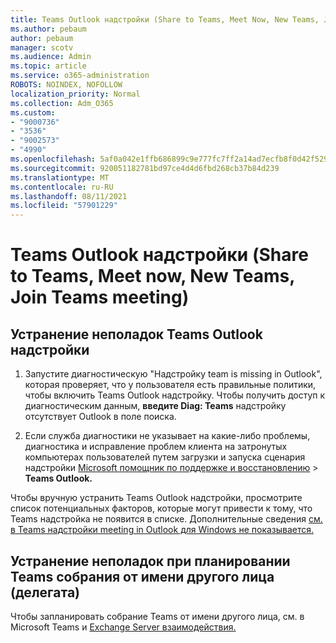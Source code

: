 ```yaml
---
title: Teams Outlook надстройки (Share to Teams, Meet Now, New Teams, Join Teams meeting)
ms.author: pebaum
author: pebaum
manager: scotv
ms.audience: Admin
ms.topic: article
ms.service: o365-administration
ROBOTS: NOINDEX, NOFOLLOW
localization_priority: Normal
ms.collection: Adm_O365
ms.custom:
- "9000736"
- "3536"
- "9002573"
- "4990"
ms.openlocfilehash: 5af0a042e1ffb686899c9e777fc7ff2a14ad7ecfb8f0d42f529a7ddc449978e6
ms.sourcegitcommit: 920051182781bd97ce4d4d6fbd268cb37b84d239
ms.translationtype: MT
ms.contentlocale: ru-RU
ms.lasthandoff: 08/11/2021
ms.locfileid: "57901229"
---
```

# <a name="teams-outlook-add-in-share-to-teams--meet-now-new-teams-meeting-join-teams-meeting"></a>Teams Outlook надстройки (Share to Teams, Meet now, New Teams, Join Teams meeting)

## <a name="to-troubleshoot-a-missing-teams-outlook-add-in"></a>Устранение неполадок Teams Outlook надстройки

1. Запустите диагностическую "Надстройку team is missing in Outlook", которая проверяет, что у пользователя есть правильные политики, чтобы включить Teams Outlook надстройку. Чтобы получить доступ к диагностическим данным, **введите Diag: Teams** надстройку отсутствует Outlook в поле поиска.

1. Если служба диагностики не указывает на какие-либо проблемы, диагностика и исправление проблем клиента на затронутых компьютерах пользователей путем загрузки и запуска сценария надстройки [Microsoft помощник по поддержке и восстановлению](https://aka.ms/SaRA-TeamsAddInScenario)  >  **Teams Outlook.**

Чтобы вручную устранить Teams Outlook надстройки, просмотрите список потенциальных факторов, которые могут привести к тому, что Teams надстройка не появится в списке. Дополнительные сведения [см. в Teams надстройки meeting in Outlook для Windows не показывается.](https://docs.microsoft.com/microsoftteams/teams-add-in-for-outlook#teams-meeting-add-in-in-outlook-for-windows-does-not-show)

## <a name="to-troubleshoot-scheduling-a-teams-meeting-on-behalf-of-someone-else-delegate"></a>Устранение неполадок при планировании Teams собрания от имени другого лица (делегата)

Чтобы запланировать собрание Teams от имени другого лица, см. в Microsoft Teams и [Exchange Server взаимодействия.](https://docs.microsoft.com/microsoftteams/troubleshoot/known-issues/teams-exchange-interaction-issue)
